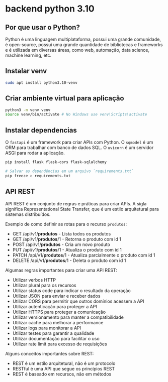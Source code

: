 # backend python 3.10

## Por que usar o Python?

Python é uma linguagem multiplataforma, possui uma grande comunidade, é open-source, possui uma grande quantidade de bibliotecas e frameworks e é utilizada em diversas áreas, como web, automação, data science, machine learning, etc.

## Instalar venv

```bash
sudo apt install python3.10-venv
```

## Criar ambiente virtual para aplicação

```bash
python3 -m venv venv
source venv/bin/activate # No Windows use venv\Scripts\activate
```

## Instalar dependencias

O `fastapi` é um framework para criar APIs com Python.
O `sqmodel` é um ORM para trabalhar com banco de dados SQL.
O `uvicorn` é um servidor ASGI para rodar a aplicação.

```bash
pip install flask flask-cors flask-sqlalchemy

# Salvar as dependências em um arquivo `requirements.txt`
pip freeze > requirements.txt
```

## API REST

API REST é um conjunto de regras e práticas para criar APIs. A sigla significa Representational State Transfer, que é um estilo arquitetural para sistemas distribuídos.

Exemplo de como definir as rotas para o recurso `produtos`:

- GET /api/v1/**produtos** - Lista todos os produtos
- GET /api/v1/**produtos**/1 - Retorna o produto com id 1
- POST /api/v1/**produtos** - Cria um novo produto
- PUT /api/v1/**produtos**/1 - Atualiza o produto com id 1
- PATCH /api/v1/**produtos**/1 - Atualiza parcialmente o produto com id 1
- DELETE /api/v1/**produtos**/1 - Deleta o produto com id 1

Algumas regras importantes para criar uma API REST:

- Utilizar verbos HTTP
- Utilizar plural para os recursos
- Utilizar status code para indicar o resultado da operação
- Utilizar JSON para enviar e receber dados
- Utilizar CORS para permitir que outros domínios acessem a API
- Utilizar autenticação para proteger a API
- Utilizar HTTPS para proteger a comunicação
- Utilizar versionamento para manter a compatibilidade
- Utilizar cache para melhorar a performance
- Utilizar logs para monitorar a API
- Utilizar testes para garantir a qualidade
- Utilizar documentação para facilitar o uso
- Utilizar rate limit para excesso de requisições

Alguns conceitos importantes sobre REST:

- REST é um estilo arquitetural, não é um protocolo
- RESTful é uma API que segue os princípios REST
- REST é baseado em recursos, não em métodos

